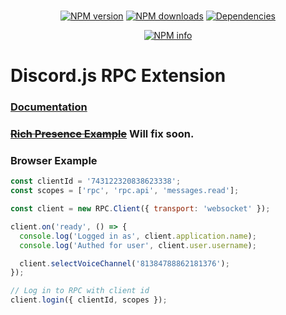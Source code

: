 <div align="center">
  <br />
  <p>
    <a href="https://www.npmjs.com/package/@theuntraceable/discord-rpc"><img src="https://img.shields.io/npm/v/discord-rpc.svg?maxAge=3600" alt="NPM version" /></a>
    <a href="https://www.npmjs.com/package/@theuntraceable/discord-rpc"><img src="https://img.shields.io/npm/dt/discord-rpc.svg?maxAge=3600" alt="NPM downloads" /></a>
    <a href="https://david-dm.org/discordjs/RPC"><img src="https://img.shields.io/david/discordjs/RPC.svg?maxAge=3600" alt="Dependencies" /></a>
  </p>
  <p>
    <a href="https://nodei.co/npm/discord-rpc/"><img src="https://nodei.co/npm/discord-rpc.png?downloads=true&stars=true" alt="NPM info" /></a>
  </p>
</div>

# Discord.js RPC Extension

### [Documentation](https://discord.js.org/#/docs/rpc/)

### ~~[Rich Presence Example](https://github.com/TheUntraceable/RPC/blob/master/example)~~ Will fix soon.

### __Browser__ Example

```javascript
const clientId = '743122320838623338';
const scopes = ['rpc', 'rpc.api', 'messages.read'];

const client = new RPC.Client({ transport: 'websocket' });

client.on('ready', () => {
  console.log('Logged in as', client.application.name);
  console.log('Authed for user', client.user.username);

  client.selectVoiceChannel('81384788862181376');
});

// Log in to RPC with client id
client.login({ clientId, scopes });
```